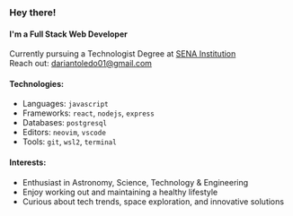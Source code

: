 ### Hey there!

#### I'm a Full Stack Web Developer

Currently pursuing a Technologist Degree at [SENA Institution](https://www.sena.edu.co/es-co/Paginas/default.aspx)<br>
Reach out: dariantoledo01@gmail.com

#### Technologies:
- Languages: `javascript`
- Frameworks: `react`, `nodejs`, `express`
- Databases: `postgresql`
- Editors: `neovim`, `vscode`
- Tools: `git`, `wsl2`, `terminal`

#### Interests:
- Enthusiast in Astronomy, Science, Technology & Engineering
- Enjoy working out and maintaining a healthy lifestyle
- Curious about tech trends, space exploration, and innovative solutions
